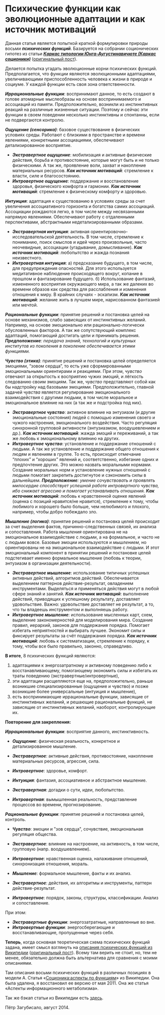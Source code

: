 # Психические функции как эволюционные адаптации и как источник мотиваций

Данная статья является попыткой краткой формулировки природы восьми **_психических функций_**. Базируется на собрании соционических гипотез из статьи **_[Каркас типологии Юнга-Аугустинавичюте (Каркас соционики)](../)_** ([оригинальный пост](http://kiwi0fruit.tumblr.com/post/36128399399)).

Делается попытка угадать эволюционные корни психических функций. Предполагается, что функции являются эволюционными адаптациями, увеличивающими приспособленность человека к жизни в природе и социуме. У каждой функции есть своя зона ответственности.

**_Иррациональные функции_**: воспринимают данное, то есть создают в голове атомарные мыслеобразы на основе воспринимаемого и ассоциаций из памяти. Предположительно, возникли из инстинктивных реакций на различные жизненные ситуации. Поэтому и сейчас эти функции в своем поведении несколько инстинктивны и спонтанны, если не подвергаются контролю.

**_Ощущение (сенсорика)_**: базовое существование в физических условиях среды. Работают с близкими в пространстве и времени явлениями, конкретными ассоциациями, обеспечивают детализированное восприятие.

* **_Экстравертное ощущение_**: мобилизация и активные физические действия, борьба и противостояние, которые могут быть и не только физическими. А так же, проявление воли, захват и накопление материальных ресурсов. **_Как источник мотиваций_**: стремление к власти, силе и благосостоянию.
* **_Интровертное ощущение_**: поддержание и восстановление здоровья, физического комфорта и гармонии. **_Как источник мотиваций_**: стремление к физическому комфорту и здоровью.

**_Интуиция_**: адаптация к существованию в условиях среды за счет увеличения ассоциативного горизонта и богатства самих ассоциаций. Ассоциации рождаются легко, в том числе между несвязанными напрямую явлениями. Обеспечивают работу с отдаленными перспективами, абстрактными недетализированными образами.

* **_Экстравертная интуиция_**: активная ориентировочно-исследовательской деятельность. В том числе, стремление к пониманию, поиск смыслов и идей через произвольные, часто неочевидные, ассоциации (угадывание, домысливание). **_Как источник мотиваций_**: любопытство и жажда познания неизвестного.
* **_Интровертная интуиция_**: а) предсказание будущего, в том числе, для предупреждения опасностей. Для этого используется медитативное наблюдение происходящего вокруг, копание в прошлом и фантазирование будущего. б) Использование фантазий, измененного восприятия окружающего мира, а так же далеких во времени образов как средства для расслабления и изменения отношения к миру. В крайних случаях - эскапизм. **_Как источник мотиваций_**: желание жить в лучшем мире, нарисованном фантазией или мечтой.

**_Рациональные функции_**: принятие решений и постановка целей на основе механизмов, слабо зависящих от инстинктивных желаний. Например, на основе эмоционально или рационально-логически обусловленных факторов. А так же сопутствующий комплекс адаптаций, помогающий достигать цели и принимать решения. _**Предположение**: передача знаний, технологий и культурных институтов из поколения в поколение обеспечивается этими функциями._

**_Чувство (этика)_**: принятие решений и постановка целей определяется эмоциями, “зовом сердца”, то есть уже сформированными эмоциональными ориентирами и реакциями. При этом, _чувство_ отвечают за открытость к восприятию чужих эмоций, и лёгкость следованию своим эмоциям. Так же, _чувство_ представляют собой как бы надстройку над базовыми эмоциями. Предположительно, главной задачей _чувства_ является регулирование эмоционального взаимодействия с другими людьми, в том числе моральное и эмоциональное влияние на них (а так же и подстройка под них).

* **_Экстравертное чувство_**: активное влияние на энтузиазм (и другие эмоциональные состояния) людей с помощью изменения своего и чужого настроения, эмоционального воздействия. Часто регуляция синхронной групповой активности (энтузиазмом, воодушевлением и др.). **_Как источник мотиваций_**: жажда эмоций и переживаний, а так же любовь к эмоциональному влиянию на других.
* **_Интровертное чувство_**: установление и поддержание отношений с людьми. А так же установление и поддержание общего отношения к людям и явлениям в группе. То есть, происходит отмечание “плохих” и “хороших” явлений и, соответственно, избегание одних и предпочтение других. Это можно назвать моральными нормами. Создание моральных норм и установление нужных отношений с людьми помогает закрепить достигнутое и сэкономить силы в дальнейшем. _**Предположение**: умение сочувствовать и проявлять милосердие способствует успешной работе интровертного чувства, ибо снижает агрессию и помогает устанавливать отношения._ **_Как источник мотиваций_**: любовь к нравственной оценке явлений (оценка с позиций нравится/не нравится), стремление к тому, чтобы любимого и хорошего было больше, чем нелюбимого и плохого, например, чтобы добро побеждало зло.

**_Мышление (логика)_**: принятие решений и постановка целей происходит за счет выделения фактов, причинно-следственных связей, их анализа и сопоставления. Работа _мышления_ ориентирована не на эмоциональное взаимодействие с людьми, а на формальное, и часто не с людьми вовсе. Базовые эмоции используются и _мышлением_, но ориентированы не на эмоциональное взаимодействие с людьми. И этот эмоциональный компонент в принятии решений и постановке целей подстегивает именно формальное мышление (любовь к теории, энтузиазм в организации деятельности).

* **_Экстравертное мышление_**: использование типичных успешных активных действий, алгоритмов действий. Обеспечивается выделением паттернов действие-результат, овладением инструментами. Выделяться и применяться действия могут в любой сфере знаний и занятий. **_Как источник мотиваций_**: выполнение действий, приводящих к успешному результату, доставляет удовольствие. Важно: удовольствие доставляет не результат, а то, что ты владеешь инструментом и выполняешь работу.
* **_Интровертное мышление_**: использование мысленных карт, схем, выделение закономерностей для моделирования мира. Создание правил, иерархий, законов для поддержания порядка. Помогает избегать неприятностей и выбирать лучшее. Экономит силы и фиксирует результаты за счёт поддержания порядка. **_Как источник мотиваций_**: любовь к систематизации, стремление к порядку, к тому, чтобы все было правильно, законно, справедливо.

**В итоге**, 8 психических функций являются:

1. адаптациями к энергозатратному и активному поведению либо к восстанавливающему, помогающему экономить силы и избегать их траты поведению (экстравертные/интровертные),
2. эти адаптации расщепляются еще на, предположительно, раньше возникшие специализированные (ощущение и чувство) и позже возникшие более универсальные (интуиция и мышление),
3. есть воспринимающие иррациональные функции, зависящие от инстинктивных желаний, и решающие рациональные функций, не зависящие от инстинктивных желаний, наоборот, контролирующие их.

**Повторение для закрепления:**

_**Иррациональные функции**_: восприятие данного, инстинктивность.

* _**Ощущение**_: физическая реальность, конкретное и детализированное мышление.
* _**Экстравертное**_: активные действия, противостояние, накопление материальных ресурсов, агрессия, сила.
* _**Интровертное**_: здоровье, комфорт.

* _**Интуиция**_: фантазия, ассоциативное и абстрактное мышление.
* _**Экстравертная**_: догадки о сути, идеи, любопытство.
* _**Интровертная**_: вымышленная реальность, представление процессов во времени, прогнозирование.

_**Рациональные функции**_: принятие решений и постановка целей, контроль.

* _**Чувство**_: эмоции и "зов сердца", сочувствие, эмоциональная регуляция общества.
* _**Экстравертное**_: влияние на настроение, на активность, в том числе, групповую (напр. воодушевлением).
* _**Интровертное**_: нравственная оценка, налаживание отношений, синхронизация отношения, мораль.

* _**Мышление**_: формальное мышление, факты и их анализ.
* _**Экстравертное**_: действия, их алгоритмы и инструменты, паттерн действие-результат.
* _**Интровертное**_: порядок, законы, структуры, классификации. Анализ и сопоставление.

При этом:

* _**Экстравертные функции**_: энергозатратные, направленные во вне.
* _**Интровертные функции**_: энергосберегающие и восстанавливающие, пропущенные через себя.

**Теперь**, когда основная теоретическая схема психических функций задана, имеет смысл взглянуть на [описания психических функций из Википедии](http://kiwi0fruit.tumblr.com/functions) ([оригинальный пост](http://kiwi0fruit.tumblr.com/post/57594360708)). Всему там верить не стоит, но, тем не менее, обязательно должна быть альтернатива для сравнения с моими описаниями.

Там описания восьми психических функций в различных позициях в модели А. Статья «[Соционика:аспекты по функциям](http://ru.wikipedia.org/wiki/%D0%A1%D0%BE%D1%86%D0%B8%D0%BE%D0%BD%D0%B8%D0%BA%D0%B0:%D0%B0%D1%81%D0%BF%D0%B5%D0%BA%D1%82%D1%8B_%D0%BF%D0%BE_%D1%84%D1%83%D0%BD%D0%BA%D1%86%D0%B8%D1%8F%D0%BC)» из Википедии. Она была удалена, я восстановил ее версию от мая 2011. Она же статья «Аспекты информационного метаболизма».

Так же бэкап статьи из Википедии есть [здесь](../functions_from_wikipedia.html).

Пётр Загубисало, август 2014.

